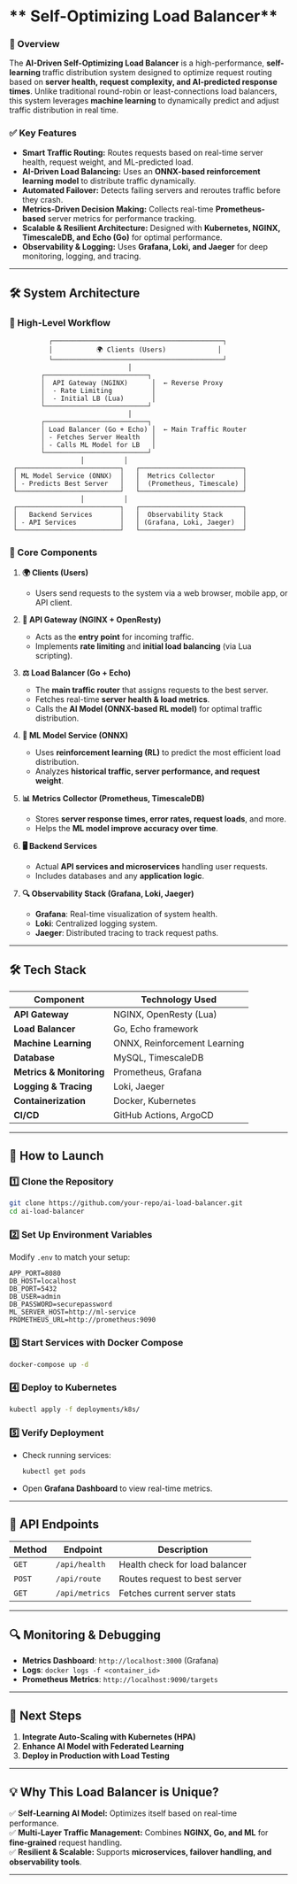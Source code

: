 # ** Self-Optimizing Load Balancer**  
### **🔹 Overview**
The **AI-Driven Self-Optimizing Load Balancer** is a high-performance, **self-learning** traffic distribution system designed to optimize request routing based on **server health, request complexity, and AI-predicted response times**. Unlike traditional round-robin or least-connections load balancers, this system leverages **machine learning** to dynamically predict and adjust traffic distribution in real time.

### **✅ Key Features**
- **Smart Traffic Routing:** Routes requests based on real-time server health, request weight, and ML-predicted load.  
- **AI-Driven Load Balancing:** Uses an **ONNX-based reinforcement learning model** to distribute traffic dynamically.  
- **Automated Failover:** Detects failing servers and reroutes traffic before they crash.  
- **Metrics-Driven Decision Making:** Collects real-time **Prometheus-based** server metrics for performance tracking.  
- **Scalable & Resilient Architecture:** Designed with **Kubernetes, NGINX, TimescaleDB, and Echo (Go)** for optimal performance.  
- **Observability & Logging:** Uses **Grafana, Loki, and Jaeger** for deep monitoring, logging, and tracing.  

---

## **🛠 System Architecture**
### **📌 High-Level Workflow**
```plaintext
          ┌───────────────────────────────────────────┐
          │           🌍 Clients (Users)             │
          └───────────────────────────────────────────┘
                              │
        ┌──────────────────────────┐
        │  API Gateway (NGINX)      │  ← Reverse Proxy
        │  - Rate Limiting          │
        │  - Initial LB (Lua)       │
        └──────────────────────────┘
                              │
        ┌──────────────────────────┐
        │ Load Balancer (Go + Echo) │  ← Main Traffic Router
        │ - Fetches Server Health   │
        │ - Calls ML Model for LB   │
        └──────────────────────────┘
                  │          │
 ┌──────────────────────────┐   ┌──────────────────────────┐
 │ ML Model Service (ONNX)  │   │  Metrics Collector       │
 │ - Predicts Best Server   │   │  (Prometheus, Timescale) │
 └──────────────────────────┘   └──────────────────────────┘
                  │          │
 ┌──────────────────────────┐   ┌──────────────────────────┐
 │   Backend Services       │   │  Observability Stack     │
 │ - API Services           │   │ (Grafana, Loki, Jaeger)  │
 └──────────────────────────┘   └──────────────────────────┘
```

### **🔹 Core Components**
1. **🌍 Clients (Users)**
   - Users send requests to the system via a web browser, mobile app, or API client.

2. **🔗 API Gateway (NGINX + OpenResty)**
   - Acts as the **entry point** for incoming traffic.  
   - Implements **rate limiting** and **initial load balancing** (via Lua scripting).  

3. **⚖ Load Balancer (Go + Echo)**
   - The **main traffic router** that assigns requests to the best server.  
   - Fetches real-time **server health & load metrics**.  
   - Calls the **AI Model (ONNX-based RL model)** for optimal traffic distribution.  

4. **🧠 ML Model Service (ONNX)**
   - Uses **reinforcement learning (RL)** to predict the most efficient load distribution.  
   - Analyzes **historical traffic, server performance, and request weight**.  

5. **📊 Metrics Collector (Prometheus, TimescaleDB)**
   - Stores **server response times, error rates, request loads**, and more.  
   - Helps the **ML model improve accuracy over time**.  

6. **🖥 Backend Services**
   - Actual **API services and microservices** handling user requests.  
   - Includes databases and any **application logic**.  

7. **🔍 Observability Stack (Grafana, Loki, Jaeger)**
   - **Grafana**: Real-time visualization of system health.  
   - **Loki**: Centralized logging system.  
   - **Jaeger**: Distributed tracing to track request paths.  

---

## **🛠 Tech Stack**
| **Component**  | **Technology Used**  |
|---------------|---------------------|
| **API Gateway**  | NGINX, OpenResty (Lua)  |
| **Load Balancer**  | Go, Echo framework  |
| **Machine Learning**  | ONNX, Reinforcement Learning  |
| **Database**  | MySQL, TimescaleDB  |
| **Metrics & Monitoring**  | Prometheus, Grafana  |
| **Logging & Tracing**  | Loki, Jaeger  |
| **Containerization**  | Docker, Kubernetes  |
| **CI/CD**  | GitHub Actions, ArgoCD  |

---

## **🚀 How to Launch**
### **1️⃣ Clone the Repository**
```bash
git clone https://github.com/your-repo/ai-load-balancer.git
cd ai-load-balancer
```

### **2️⃣ Set Up Environment Variables**
Modify `.env` to match your setup:
```plaintext
APP_PORT=8080
DB_HOST=localhost
DB_PORT=5432
DB_USER=admin
DB_PASSWORD=securepassword
ML_SERVER_HOST=http://ml-service
PROMETHEUS_URL=http://prometheus:9090
```

### **3️⃣ Start Services with Docker Compose**
```bash
docker-compose up -d
```

### **4️⃣ Deploy to Kubernetes**
```bash
kubectl apply -f deployments/k8s/
```

### **5️⃣ Verify Deployment**
- Check running services:
  ```bash
  kubectl get pods
  ```
- Open **Grafana Dashboard** to view real-time metrics.

---

## **🔹 API Endpoints**
| **Method** | **Endpoint** | **Description** |
|------------|-------------|-----------------|
| `GET` | `/api/health` | Health check for load balancer |
| `POST` | `/api/route` | Routes request to best server |
| `GET` | `/api/metrics` | Fetches current server stats |

---

## **🔍 Monitoring & Debugging**
- **Metrics Dashboard**: `http://localhost:3000` (Grafana)  
- **Logs**: `docker logs -f <container_id>`  
- **Prometheus Metrics**: `http://localhost:9090/targets`  

---

## **📌 Next Steps**
1. **Integrate Auto-Scaling with Kubernetes (HPA)**  
2. **Enhance AI Model with Federated Learning**  
3. **Deploy in Production with Load Testing**  

---

## **💡 Why This Load Balancer is Unique?**
✅ **Self-Learning AI Model:** Optimizes itself based on real-time performance.  
✅ **Multi-Layer Traffic Management:** Combines **NGINX, Go, and ML** for **fine-grained** request handling.  
✅ **Resilient & Scalable:** Supports **microservices, failover handling, and observability tools**.  

---
